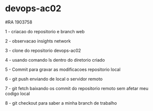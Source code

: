 # devops-ac02
#RA 1903758  

1 - criacao do repositorio e branch web   

2 - observacao insights network  

3 - clone do repositorio devops-ac02  

4 - usando comando ls dentro do diretorio criado  

5 - Commit para gravar as modificacoes repositorio local  

6 - git push enviando de local o servidor remoto  

7 - git fetch baixando os commit do repositorio remoto sem afetar meu codigo local  

8 - git checkout para saber a minha branch de trabalho

